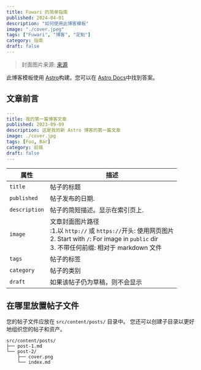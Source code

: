 ```yaml
---
title: Fuwari 的简单指南
published: 2024-04-01
description: "如何使用此博客模板"
image: "./cover.jpeg"
tags: ["Fuwari", "博客", "定制"]
category: 指南
draft: false
---
```


> 封面图片来源: [来源](https://image.civitai.com/xG1nkqKTMzGDvpLrqFT7WA/208fc754-890d-4adb-9753-2c963332675d/width=2048/01651-1456859105-(colour_1.5),girl,_Blue,yellow,green,cyan,purple,red,pink,_best,8k,UHD,masterpiece,male%20focus,%201boy,gloves,%20ponytail,%20long%20hair,.jpeg)

此博客模板使用 [Astro](https://astro.build/)构建。您可以在 [Astro Docs](https://docs.astro.build/)中找到答案。

## 文章前言

```yaml
---
title: 我的第一篇博客文章
published: 2023-09-09
description: 这是我的新 Astro 博客的第一篇文章
image: ./cover.jpg
tags: [Foo, Bar]
category: 前端
draft: false
---
```

| 属性     | 描述                                                                                                                                                                    |
|---------------|-----------------------------------------------------------------------------------------------------------------------------------------------------------------------|
| `title`       | 帖子的标题                                                                                                                                                                 |
| `published`   | 帖子发布的日期.                                                                                                                                                              |
| `description` | 帖子的简短描述。显示在索引页上.                                                                                                                                                      |
| `image`       | 文章封面图片路径<br/>:1.以 `http://` 或 `https://`开头: 使用网页图片<br/>2. Start with `/`: For image in `public` dir<br/>3. 不带任何前缀: 相对于 markdown 文件 |
| `tags`        | 帖子的标签                                                                                                                                                      |
| `category`    | 帖子的类别                                                                                                                                                 |
| `draft`        | 如果该帖子仍为草稿，则不会显示                                                                                                                  |

## 在哪里放置帖子文件



您的帖子文件应放在 `src/content/posts/` 目录中。 您还可以创建子目录以更好地组织您的帖子和资产。

```
src/content/posts/
├── post-1.md
└── post-2/
    ├── cover.png
    └── index.md
```
